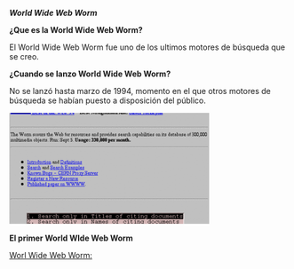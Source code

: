 _**World Wide Web Worm**_

**¿Que es la World Wide Web Worm?**

El World Wide Web Worm fue uno de los ultimos motores de búsqueda que se creo.


**¿Cuando se lanzo World Wide Web Worm?**

No se lanzó hasta marzo de 1994, momento en el que otros motores de búsqueda se habían puesto a disposición del público.

![Web](https://github.com/100007821/SMX2_M8UF1A1_HistoriaWeb_1993_World-Wide-Web-Worm_AlexNaranjo/blob/main/world-wide-web-worm_jvm8-360x200.png)


**El primer World WIde Web Worm**

[Worl Wide Web Worm:](http://webdoc.gwdg.de/ebook/aw/1999/webcrawler/mak/projects/robots/active/html/worm.html)
